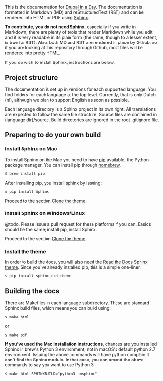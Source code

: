 This is the documentation for [Drupal in a Day](https://drupalinaday.org). The
documentation is formatted in Markdown (MD) and reStructuredText (RST) and can 
be rendered into HTML or PDF using [Sphinx](http://www.sphinx-doc.org).

**To contribute, you do not need Sphinx**, especially if you write in Markdown;
there are plenty of tools that render Markdown while you edit and it is very 
readable in its plain form (the same, though to a lesser extent, is true for 
RST). Also, both MD and RST are rendered in place by Github, so if you are 
looking at this repository through Github, most files will be rendered into 
pretty HTML.

If you do wish to install Sphinx, instructions are below.

## Project structure
The documentation is set up in versions for each supported language. You find 
folders for each language at the top level. Currently, that is only Dutch (nl), 
although we plan to support English as soon as possible.
 
Each language directory is a Sphinx project in its own right. All translations
are expected to follow the same file structure. Source files are contained in 
(language dir)/source. Build directories are ignored in the root .gitignore 
file.

## Preparing to do your own build

### Install Sphinx on Mac
To install Sphinx on the Mac you need to have 
[pip](https://en.wikipedia.org/wiki/Pip_(package_manager)) available, the Python 
package manager. You can install pip through [homebrew](https://brew.sh).

    $ brew install pip

After installing pip, you install sphinx by issuing:

    $ pip install Sphinx

Proceed to the section [Clone the theme](#clone-the-theme).

### Install Sphinx on Windows/Linux
@todo. Please issue a pull request for these platforms if you can. Basics 
should be the same; install pip, install Sphinx.

Proceed to the section [Clone the theme](#clone-the-theme).

### Install the theme
In order to build the docs, you will also need the 
[Read the Docs Sphinx theme](https://github.com/rtfd/sphinx_rtd_theme). Since 
you've already installed pip, this is a simple one-liner:

    $ pip install sphinx_rtd_theme

## Building the docs
There are Makefiles in each language subdirectory. These are standard Sphinx
build files, which means you can build using:

    $ make html

or

    $ make pdf
    
**If you've used the Mac installation instructions**, chances are you installed
Sphinx in brew's Python 3 environment, not in macOS's default python 2.7 
environment. Issuing the above commands will have python complain it can't find 
the Sphinx module. In that case, you can amend the above commands to say you 
want to use Python 3:

    $ make html SPHINXBUILD="python3 -msphinx"
